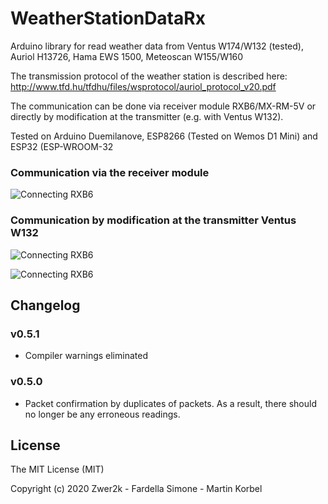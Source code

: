 # WeatherStationDataRx
Arduino library for read weather data from Ventus W174/W132 (tested), Auriol H13726, Hama EWS 1500, Meteoscan W155/W160

The transmission protocol of the weather station is described here: 
http://www.tfd.hu/tfdhu/files/wsprotocol/auriol_protocol_v20.pdf

The communication can be done via receiver module RXB6/MX-RM-5V or directly by modification at the transmitter (e.g. with Ventus W132). 

Tested on Arduino Duemilanove, ESP8266 (Tested on Wemos D1 Mini) and ESP32 (ESP-WROOM-32
### Communication via the receiver module
![Connecting RXB6](doc/RXB6_connect.png)

### Communication by modification at the transmitter Ventus W132
![Connecting RXB6](doc/W132_connect.png)

![Connecting RXB6](doc/W132_board.jpg)


## Changelog

### v0.5.1
- Compiler warnings eliminated

### v0.5.0
- Packet confirmation by duplicates of packets. As a result, there should no longer be any erroneous readings.

## License

The MIT License (MIT)

Copyright (c) 2020 Zwer2k - Fardella Simone - Martin Korbel
